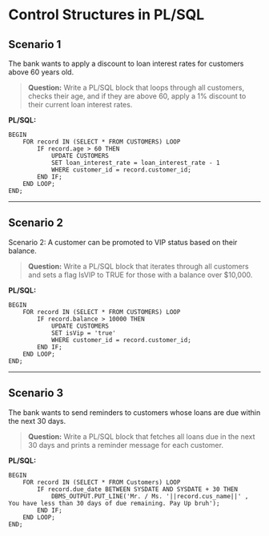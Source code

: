 # Control Structures in PL/SQL

## Scenario 1

The bank wants to apply a discount to loan interest rates for customers above 60 years old.

> **Question:** Write a PL/SQL block that loops through all customers, checks their age, and if they are above 60, apply a 1% discount to their current loan interest rates.

**PL/SQL:**

```
BEGIN
    FOR record IN (SELECT * FROM CUSTOMERS) LOOP
        IF record.age > 60 THEN
            UPDATE CUSTOMERS
            SET loan_interest_rate = loan_interest_rate - 1
            WHERE customer_id = record.customer_id;
        END IF;
    END LOOP;
END;
```

---

## Scenario 2

Scenario 2: A customer can be promoted to VIP status based on their balance.

> **Question:** Write a PL/SQL block that iterates through all customers and sets a flag IsVIP to TRUE for those with a balance over $10,000.

**PL/SQL:**

```
BEGIN
    FOR record IN (SELECT * FROM CUSTOMERS) LOOP
        IF record.balance > 10000 THEN
            UPDATE CUSTOMERS
            SET isVip = 'true'
            WHERE customer_id = record.customer_id;
        END IF;
    END LOOP;
END;
```

---

## Scenario 3

The bank wants to send reminders to customers whose loans are due within the next 30 days.

> **Question:** Write a PL/SQL block that fetches all loans due in the next 30 days and prints a reminder message for each customer.

**PL/SQL:**

```
BEGIN
    FOR record IN (SELECT * FROM Customers) LOOP
        IF record.due_date BETWEEN SYSDATE AND SYSDATE + 30 THEN
            DBMS_OUTPUT.PUT_LINE('Mr. / Ms. '||record.cus_name||' , You have less than 30 days of due remaining. Pay Up bruh');
        END IF;
    END LOOP;
END;
```
